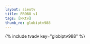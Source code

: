 ```yaml
--- 
layout: sieutv
title: FR988 s1
tags: [FRtv]
thumb_re: globiptv988
---
```

{% include tvadv key="globiptv988" %} 
